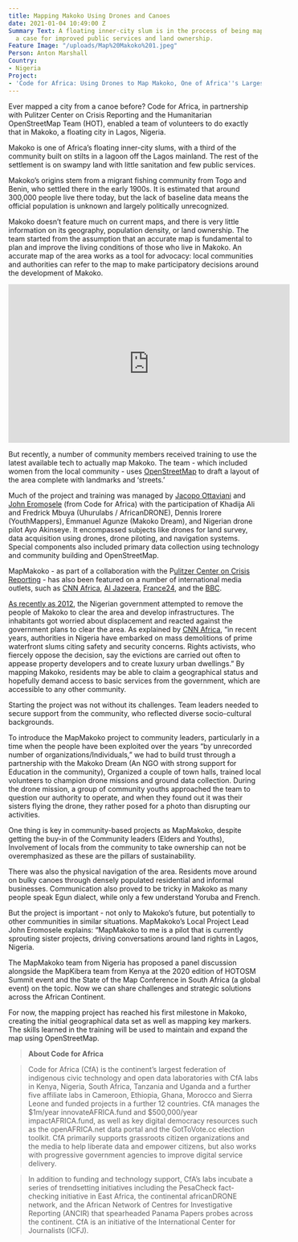 ```yaml
---
title: Mapping Makoko Using Drones and Canoes
date: 2021-01-04 10:49:00 Z
Summary Text: A floating inner-city slum is in the process of being mapped to make
  a case for improved public services and land ownership.
Feature Image: "/uploads/Map%20Makoko%201.jpeg"
Person: Anton Marshall
Country:
- Nigeria
Project:
- 'Code for Africa: Using Drones to Map Makoko, One of Africa''s Largest Slums'
---
```


Ever mapped a city from a canoe before? Code for Africa, in partnership with Pulitzer Center on Crisis Reporting and the Humanitarian OpenStreetMap Team (HOT), enabled a team of volunteers to do exactly that in Makoko, a floating city in Lagos, Nigeria. 

Makoko is one of Africa’s floating inner-city slums, with a third of the community built on stilts in a lagoon off the Lagos mainland. The rest of the settlement is on swampy land with little sanitation and few public services. 

Makoko’s origins stem from a migrant fishing community from Togo and Benin, who settled there in the early 1900s. It is estimated that around 300,000 people live there today, but the lack of baseline data means the official population is unknown and largely politically unrecognized.

Makoko doesn’t feature much on current maps, and there is very little information on its geography, population density, or land ownership. The team started from the assumption that an accurate map is fundamental to plan and improve the living conditions of those who live in Makoko. An accurate map of the area works as a tool for advocacy: local communities and authorities can refer to the map to make participatory decisions around the development of Makoko. 

<iframe width="560" height="315" src="https://www.youtube.com/embed/lZPJQ0wZ1QY" frameborder="0" allow="accelerometer; autoplay; clipboard-write; encrypted-media; gyroscope; picture-in-picture" allowfullscreen></iframe>

But recently, a number of community members received training to use the latest available tech to actually map Makoko. The team - which included women from the local community - uses [OpenStreetMap](https://www.openstreetmap.org/search?query=makoko#map=16/6.4960/3.3912) to draft a layout of the area complete with landmarks and ‘streets.’ 

Much of the project and training was managed by [Jacopo Ottaviani](https://twitter.com/jacopoottaviani?lang=en) and [John Eromosele](https://twitter.com/EROMOSELEJOHNA) (from Code for Africa) with the participation of Khadija Ali and Fredrick Mbuya (Uhurulabs / AfricanDRONE), Dennis Irorere (YouthMappers), Emmanuel Agunze (Makoko Dream), and Nigerian drone pilot Ayo Akinseye. It encompassed subjects like drones for land survey, data acquisition using drones, drone piloting, and navigation systems. Special components also included primary data collection using technology and community building and OpenStreetMap. 

MapMakoko - as part of a collaboration with the P[ulitzer Center on Crisis Reporting](https://pulitzercenter.org/) - has also been featured on a number of international media outlets, such as [CNN Africa](https://edition.cnn.com/2020/02/26/africa/nigeria-makoko-mapping-intl/index.html), [Al Jazeera](https://twitter.com/AJEnglish/status/1204339977242308609), [France24](https://www.france24.com/en/20191129-drone-project-aims-to-put-floating-lagos-slum-on-map), and the [BBC](https://www.bbc.co.uk/programmes/w3csyhry).

[As recently as 2012](https://www.bbc.com/news/world-africa-18870511), the Nigerian government attempted to remove the people of Makoko to clear the area and develop infrastructures. The inhabitants got worried about displacement and reacted against the government plans to clear the area. As explained by [CNN Africa](https://edition.cnn.com/2020/02/26/africa/nigeria-makoko-mapping-intl/index.html), “in recent years, authorities in Nigeria have embarked on mass demolitions of prime waterfront slums citing safety and security concerns. Rights activists, who fiercely oppose the decision, say the evictions are carried out often to appease property developers and to create luxury urban dwellings.” By mapping Makoko, residents may be able to claim a geographical status and hopefully demand access to basic services from the government, which are accessible to any other community.

Starting the project was not without its challenges. Team leaders needed to secure support from the community, who reflected diverse socio-cultural backgrounds. 

To introduce the MapMakoko project to community leaders, particularly in a time when the people have been exploited over the years “by unrecorded number of organizations/Individuals,” we had to build trust through a partnership with the Makoko Dream (An NGO with strong support for Education in the community), Organized a couple of town halls, trained local volunteers to champion drone missions and ground data collection. During the drone mission, a group of community youths approached the team to question our authority to operate, and when they found out it was their sisters flying the drone, they rather posed for a photo than disrupting our activities.

One thing is key in community-based projects as MapMakoko, despite getting the buy-in of the Community leaders (Elders and Youths), Involvement of locals from the community to take ownership can not be overemphasized as these are the pillars of sustainability.

There was also the physical navigation of the area. Residents move around on bulky canoes through densely populated residential and informal businesses. Communication also proved to be tricky in Makoko as many people speak Egun dialect, while only a few understand Yoruba and French.

But the project is important - not only to Makoko’s future, but potentially to other communities in similar situations. MapMakoko’s Local Project Lead John Eromosele explains: “MapMakoko to me is a pilot that is currently sprouting sister projects, driving conversations around land rights in Lagos, Nigeria.

The MapMakoko team from Nigeria has proposed a panel discussion alongside the MapKibera team from Kenya at the 2020 edition of HOTOSM Summit event and the State of the Map Conference in South Africa (a global event) on the topic. Now we can share challenges and strategic solutions across the African Continent.

For now, the mapping project has reached his first milestone in Makoko, creating the initial geographical data set as well as mapping key markers.  The skills learned in the training will be used to maintain and expand the map using OpenStreetMap. 

> **About Code for Africa**

> Code for Africa (CfA) is the continent’s largest federation of indigenous civic technology and open data laboratories with CfA labs in Kenya, Nigeria, South Africa, Tanzania and Uganda and a further five affiliate labs in Cameroon, Ethiopia, Ghana, Morocco and Sierra Leone and funded projects in a further 12 countries. CfA manages the $1m/year innovateAFRICA.fund and $500,000/year impactAFRICA.fund, as well as key digital democracy resources such as the openAFRICA.net data portal and the GotToVote.cc election toolkit. CfA primarily supports grassroots citizen organizations and the media to help liberate data and empower citizens, but also works with progressive government agencies to improve digital service delivery.

> In addition to funding and technology support, CfA’s labs incubate a series of trendsetting initiatives including the PesaCheck fact-checking initiative in East Africa, the continental africanDRONE network, and the African Network of Centres for Investigative Reporting (ANCIR) that spearheaded Panama Papers probes across the continent. CfA is an initiative of the International Center for Journalists (ICFJ).